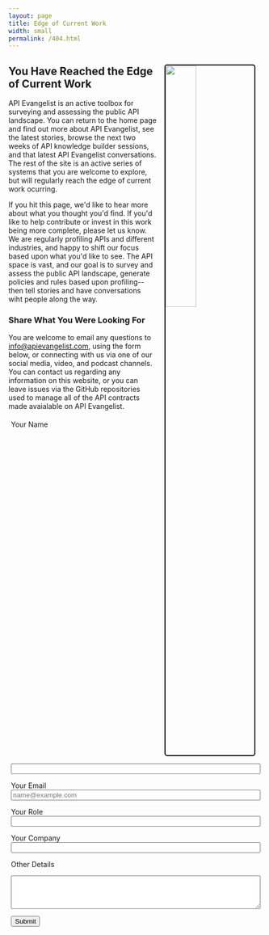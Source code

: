 ```yaml
---
layout: page
title: Edge of Current Work
width: small
permalink: /404.html
---
```

<img src="https://kinlane-productions2.s3.us-east-1.amazonaws.com/planet-of-apes-statue-of-liberty.jpeg" width="35%" align="right" style="margin: 15px; border: 2px solid #000; border-radius: 5px;">
<h2>You Have Reached the Edge of Current Work</h2>
API Evangelist is an active toolbox for surveying and assessing the public API landscape. You can return to the home page and find out more about API Evangelist, see the latest stories, browse the next two weeks of API knowledge builder sessions, and that latest API Evangelist conversations. The rest of the site is an active series of systems that you are welcome to explore, but will regularly reach the edge of current work ocurring.

If you hit this page, we'd like to hear more about what you thought you'd find. If you'd like to help contribute or invest in this work being more complete, please let us know. We are regularly profiling APIs and different industries, and happy to shift our focus based upon what you'd like to see. The API space is vast, and our goal is to survey and assess the public API landscape, generate policies and rules based upon profiling--then tell stories and have conversations wiht people along the way.
  
<h3>Share What You Were Looking For</h3>
<p>You are welcome to email any questions to <a href="info@apievangelist.com">info@apievangelist.com</a>, using the form below, or connecting with us via one of our social media, video, and podcast channels. You can contact us regarding any information on this website, or you can leave issues via the GitHub repositories used to manage all of the API contracts made avaialable on API Evangelist.</p>

<form action="https://formspree.io/f/mblrpwra" method="POST" name="contact" style="padding: 5px;">     
<label for="role">Your Name</label>
<input type="text" class="form-control" id="name" name="name" placeholder="" style="width: 100%;">
    
<label for="email">Your Email</label>
<input type="email" class="form-control" id="email" name="email" placeholder="name@example.com" style="width: 100%;">
        
<label for="role">Your Role</label>
<input type="text" class="form-control" id="role" name="role" placeholder="" style="width: 100%;">

<label for="company">Your Company</label>
<input type="text" class="form-control" id="company" name="company" placeholder="" style="width: 100%;">
          
<label for="other">Other Details</label>
<textarea id="other" class="form-control" name="other" rows="4" style="width: 100%;"></textarea>

<a href="#" onclick="document.contact.submit();"><button type="button" class="btn btn-primary">Submit</button></a>
</form>         